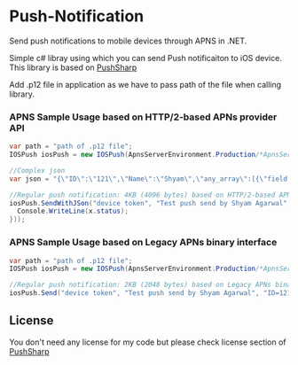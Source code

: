 # Push-Notification
Send push notifications to mobile devices through APNS in .NET.

Simple c# libray using which you can send Push notificaiton to iOS device. This library is based on [PushSharp](https://github.com/Redth/PushSharp)

Add .p12 file in application as we have to pass path of the file when calling library.

### APNS Sample Usage based on HTTP/2-based APNs provider API
```csharp
var path = "path of .p12 file";
IOSPush iosPush = new IOSPush(ApnsServerEnvironment.Production/*ApnsServerEnvironment.Sandbox in case of development*/, path, "Password of p12 file");

//Complex json
var json = "{\"ID\":\"121\",\"Name\":\"Shyam\",\"any_array\":[{\"field 1\":\"field 1 value\",\"sub array\":[{\"field 1\":\"field 1 value\",\"field 2\":\"field 2 value\"}]}]}";

//Regular push notification: 4KB (4096 bytes) based on HTTP/2-based APNs provider API
iosPush.SendWithJSon("device token", "Test push send by Shyam Agarwal", json, new Action<Result>(x => {
  Console.WriteLine(x.status);
}));
```

### APNS Sample Usage based on Legacy APNs binary interface
```csharp
var path = "path of .p12 file";
IOSPush iosPush = new IOSPush(ApnsServerEnvironment.Production/*ApnsServerEnvironment.Sandbox in case of development*/, path, "Password of p12 file");

//Regular push notification: 2KB (2048 bytes) based on Legacy APNs binary interface
iosPush.Send("device token", "Test push send by Shyam Agarwal", "ID=121;Name=Shyam");
```


License
-------
You don't need any license for my code but please check license section of [PushSharp](https://github.com/Redth/PushSharp) 